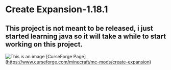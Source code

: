 # Create Expansion-1.18.1
This project is not meant to be released, i just started learning java so it will take a while 
to start working on this project.
--------------------------------------------------------------------------------------------------------------
![This is an image](https://media.discordapp.net/attachments/904808183812460564/905903537307938826/Copper_Watering_Can_V1.png?width=585&height=585) [CurseForge Page]          (https://www.curseforge.com/minecraft/mc-mods/create-expansion)


